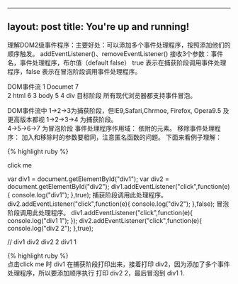 
---
layout: post
title: You're up and running!
---
理解DOM2级事件程序：主要好处：可以添加多个事件处理程序，按照添加他们的顺序触发。
addEventListener()、removeEventListener() 接收3个参数：事件名，事件处理程序，布尔值（default false）
true 表示在捕获阶段调用事件处理程序，false 表示在冒泡阶段调用事件处理程序。

DOM事件流
	 1 Documet 7  
	  2  html   6
	   3  body   5
	     4  div  目标阶段 
所有现代浏览器都支持事件冒泡。

DOM事件流中 1->2->3为捕获阶段，但IE9,Safari,Chrmoe, Firefox, Opera9.5 及更高版本都视 1->2->3->4 为捕获阶段。            
4->5->6->7  为冒泡阶段
事件处理程序作用域： 依附的元素。
移除事件处理程序： 加入和移除时的参数要相同，注意匿名函数的问题。
下面来看例子理解：
	
{% highlight ruby %}
<div id="div1">
  <div id="div2">click me </div>
</div>

var div1 = document.getElementById("div1");
var div2 = document.getElementById("div2");
div1.addEventListener("click",function(e){
	console.log("div1");
},true); 捕获阶段调用此处理程序。
div2.addEventListener("click",function(e){
	console.log("div2");
},false); 冒泡阶段调用此处理程序。
div1.addEventListener("click",function(e){
	console.log("div1 1");
});
div2.addEventListener("click",function(e){
	console.log("div2 2");
},true);

// div1 div2 div2 2 div1 1

{% highlight ruby %}	
点击click me 时 div1 在捕获阶段打印出来，接着打印 div2，因为添加了多个事件处理程序，所以要添加顺序执行 打印 div2 2，最后冒泡到 div1 1. 

	
